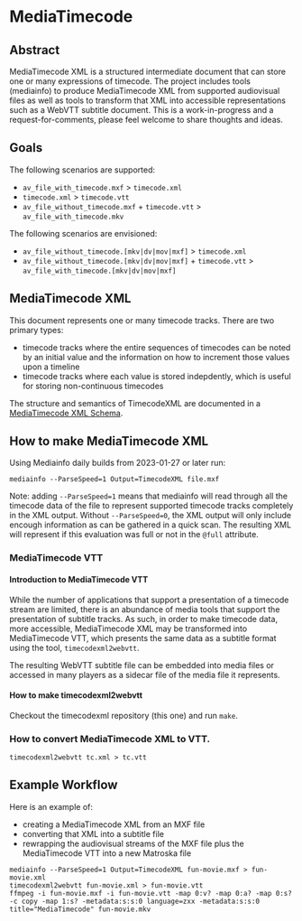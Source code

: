 # MediaTimecode

## Abstract

MediaTimecode XML is a structured intermediate document that can store one or many expressions of timecode. The project includes tools (mediainfo) to produce MediaTimecode XML from supported audiovisual files as well as tools to transform that XML into accessible representations such as a WebVTT subtitle document. This is a work-in-progress and a request-for-comments, please feel welcome to share thoughts and ideas.

## Goals

The following scenarios are supported:

- `av_file_with_timecode.mxf` > `timecode.xml`
- `timecode.xml` > `timecode.vtt`
- `av_file_without_timecode.mxf` + `timecode.vtt` > `av_file_with_timecode.mkv`

The following scenarios are envisioned:

- `av_file_without_timecode.[mkv|dv|mov|mxf]` > `timecode.xml`
- `av_file_without_timecode.[mkv|dv|mov|mxf]` + `timecode.vtt` > `av_file_with_timecode.[mkv|dv|mov|mxf]`

## MediaTimecode XML

This document represents one or many timecode tracks. There are two primary types:
- timecode tracks where the entire sequences of timecodes can be noted by an initial value and the information on how to increment those values upon a timeline
- timecode tracks where each value is stored indepdently, which is useful for storing non-continuous timecodes

The structure and semantics of TimecodeXML are documented in a [MediaTimecode XML Schema](MediaTimecode.xsd).

## How to make MediaTimecode XML

Using Mediainfo daily builds from 2023-01-27 or later run:

`mediainfo --ParseSpeed=1 Output=TimecodeXML file.mxf`

Note: adding `--ParseSpeed=1` means that mediainfo will read through all the timecode data of the file to represent supported timecode tracks completely in the XML output. Without `--ParseSpeed=0`, the XML output will only include encough information as can be gathered in a quick scan. The resulting XML will represent if this evaluation was full or not in the `@full` attribute.

### MediaTimecode VTT

#### Introduction to MediaTimecode VTT

While the number of applications that support a presentation of a timecode stream are limited, there is an abundance of media tools that support the presentation of subtitle tracks. As such, in order to make timecode data, more accessible, MediaTimecode XML may be transformed into MediaTimecode VTT, which presents the same data as a subtitle format using the tool, `timecodexml2webvtt`.

The resulting WebVTT subtitle file can be embedded into media files or accessed in many players as a sidecar file of the media file it represents.

#### How to make timecodexml2webvtt

Checkout the timecodexml repository (this one) and run `make`.

### How to convert MediaTimecode XML to VTT.

`timecodexml2webvtt tc.xml > tc.vtt`

## Example Workflow

Here is an example of:
- creating a MediaTimecode XML from an MXF file
- converting that XML into a subtitle file
- rewrapping the audiovisual streams of the MXF file plus the MediaTimecode VTT into a new Matroska file

```
mediainfo --ParseSpeed=1 Output=TimecodeXML fun-movie.mxf > fun-movie.xml
timecodexml2webvtt fun-movie.xml > fun-movie.vtt
ffmpeg -i fun-movie.mxf -i fun-movie.vtt -map 0:v? -map 0:a? -map 0:s? -c copy -map 1:s? -metadata:s:s:0 language=zxx -metadata:s:s:0 title="MediaTimecode" fun-movie.mkv
```
